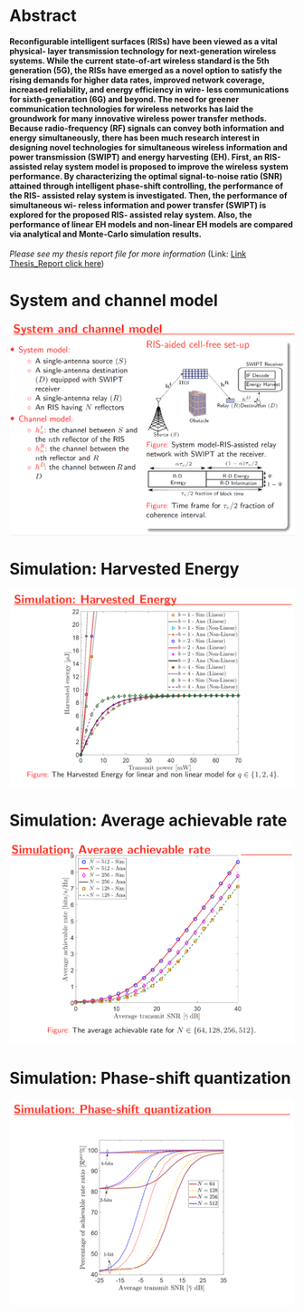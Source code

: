 # Abstract

#### Reconfigurable intelligent surfaces (RISs) have been viewed as a vital physical- layer transmission technology for next-generation wireless systems. While the current state-of-art wireless standard is the 5th generation (5G), the RISs have emerged as a novel option to satisfy the rising demands for higher data rates, improved network coverage, increased reliability, and energy efficiency in wire- less communications for sixth-generation (6G) and beyond. The need for greener communication technologies for wireless networks has laid the groundwork for many innovative wireless power transfer methods. Because radio-frequency (RF) signals can convey both information and energy simultaneously, there has been much research interest in designing novel technologies for simultaneous wireless information and power transmission (SWIPT) and energy harvesting (EH). First, an RIS-assisted relay system model is proposed to improve the wireless system performance. By characterizing the optimal signal-to-noise ratio (SNR) attained through intelligent phase-shift controlling, the performance of the RIS- assisted relay system is investigated. Then, the performance of simultaneous wi- reless information and power transfer (SWIPT) is explored for the proposed RIS- assisted relay system. Also, the performance of linear EH models and non-linear EH models are compared via analytical and Monte-Carlo simulation results.

_Please see my thesis report file for more information_ (Link: [Link Thesis_Report click here](https://search.proquest.com/openview/51b8734f2a802215f1a126e336c397f8/1?pq-origsite=gscholar&cbl=18750&diss=y))

# System and channel model

![alt text](./pic_model.png)

# Simulation: Harvested Energy

![alt text](./pic_harvested-energy.png)

# Simulation: Average achievable rate

![alt text](./pic_avg-achievable-rate.png)

# Simulation: Phase-shift quantization

![alt text](./pic_phase-shift-quant.png)